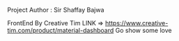 
Project Author : Sir Shaffay Bajwa


FrontEnd By Creative Tim
LINK => https://www.creative-tim.com/product/material-dashboard
Go show some love